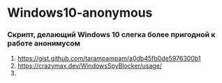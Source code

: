 # Windows10-anonymous
### Скрипт, делающий Windows 10 слегка более пригодной к работе анонимусом


1. https://gist.github.com/tarampampam/a0db45fb0de5976300b1
2. https://crazymax.dev/WindowsSpyBlocker/usage/
3. 
